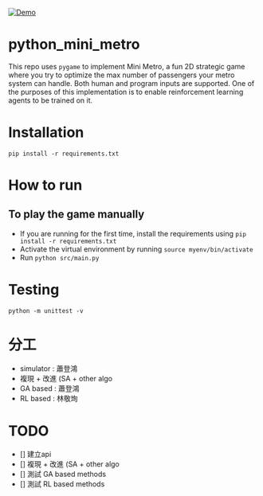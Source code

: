 [![Demo](https://i.imgur.com/xpUow2f.png)](https://youtu.be/W5fCgqlECeI)

# python_mini_metro
This repo uses `pygame` to implement Mini Metro, a fun 2D strategic game where you try to optimize the max number of passengers your metro system can handle. Both human and program inputs are supported. One of the purposes of this implementation is to enable reinforcement learning agents to be trained on it.

# Installation
`pip install -r requirements.txt`

# How to run
## To play the game manually
* If you are running for the first time, install the requirements using `pip install -r requirements.txt`
* Activate the virtual environment by running `source myenv/bin/activate`
* Run `python src/main.py`

# Testing
`python -m unittest -v`

# 分工
- simulator : 蕭登鴻
- 複現 + 改進 (SA + other algo
- GA based : 蕭登鴻
- RL based : 林敬珣

# TODO
- [] 建立api
- [] 複現 + 改進 (SA + other algo
- [] 測試 GA based methods
- [] 測試 RL based methods

